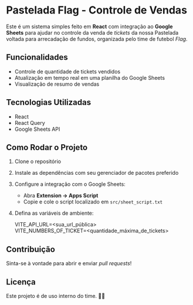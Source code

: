 # Pastelada Flag - Controle de Vendas

Este é um sistema simples feito em **React** com integração ao **Google Sheets** para ajudar no controle da venda de _tickets_ da nossa Pastelada voltada para arrecadação de fundos, organizada pelo time de futebol _Flag_.

## Funcionalidades

- Controle de quantidade de tickets vendidos
- Atualização em tempo real em uma planilha do Google Sheets
- Visualização de resumo de vendas

## Tecnologias Utilizadas

- React
- React Query
- Google Sheets API

## Como Rodar o Projeto

1. Clone o repositório

2. Instale as dependências com seu gerenciador de pacotes preferido

3. Configure a integração com o Google Sheets:

   - Abra **Extension → Apps Script**
   - Copie e cole o script localizado em `src/sheet_script.txt`

4. Defina as variáveis de ambiente:

   VITE_API_URL=<sua_url_pública>  
   VITE_NUMBERS_OF_TICKET=<quantidade_máxima_de_tickets>

## Contribuição

Sinta-se à vontade para abrir e enviar _pull requests_!

## Licença

Este projeto é de uso interno do time. 💙🏈
